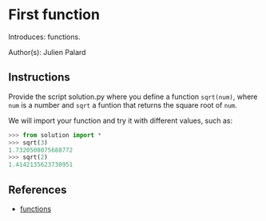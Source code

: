 # First function

Introduces: functions.

Author(s): Julien Palard

## Instructions

Provide the script solution.py where you define a function
`sqrt(num)`, where `num` is a number and `sqrt` a funtion that returns
the square root of `num`.

We will import your function and try it with different values, such as:

```python
>>> from solution import *
>>> sqrt(3)
1.7320508075688772
>>> sqrt(2)
1.4142135623730951
```

## References
 - [functions](https://docs.python.org/3/tutorial/controlflow.html#defining-functions)
